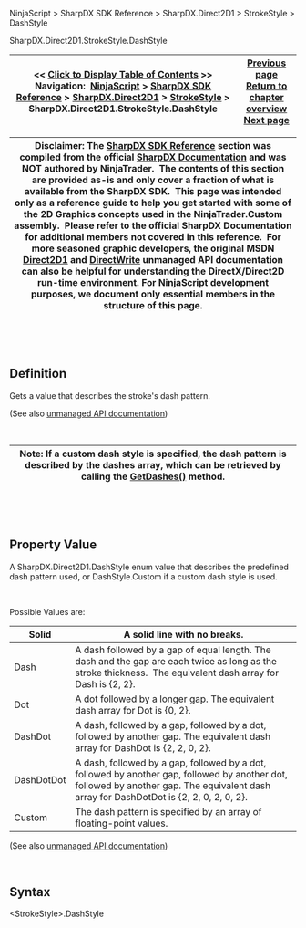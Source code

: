 ﻿


NinjaScript \> SharpDX SDK Reference \> SharpDX.Direct2D1 \> StrokeStyle \> DashStyle






















SharpDX.Direct2D1\.StrokeStyle.DashStyle







| \<\< [Click to Display Table of Contents](sharpdx_direct2d1_strokestyle_dashstyle.md) \>\> **Navigation:**     [NinjaScript](ninjascript.md) \> [SharpDX SDK Reference](sharpdx_sdk_reference.md) \> [SharpDX.Direct2D1](sharpdx_direct2d1.md) \> [StrokeStyle](sharpdx_direct2d1_strokestyle.md) \> SharpDX.Direct2D1\.StrokeStyle.DashStyle | [Previous page](sharpdx_direct2d1_strokestyle_dashoffset.md) [Return to chapter overview](sharpdx_direct2d1_strokestyle.md) [Next page](sharpdx_direct2d1_strokestyle_endcap.md) |
| --- | --- |













| Disclaimer: The [SharpDX SDK Reference](sharpdx_sdk_reference.md) section was compiled from the official [SharpDX Documentation](http://sharpdx.org/) and was NOT authored by NinjaTrader.  The contents of this section are provided as\-is and only cover a fraction of what is available from the SharpDX SDK.  This page was intended only as a reference guide to help you get started with some of the 2D Graphics concepts used in the NinjaTrader.Custom assembly.  Please refer to the official SharpDX Documentation for additional members not covered in this reference.  For more seasoned graphic developers, the original MSDN [Direct2D1](https://msdn.microsoft.com/en-us/library/windows/desktop/dd370990.aspx) and [DirectWrite](https://msdn.microsoft.com/en-us/library/windows/desktop/dd368038.aspx) unmanaged API documentation can also be helpful for understanding the DirectX/Direct2D run\-time environment. For NinjaScript development purposes, we document only essential members in the structure of this page. |
| --- |



 


 


## Definition


Gets a value that describes the stroke's dash pattern. 


(See also [unmanaged API documentation](http://msdn.microsoft.com/en-us/library/dd372217.aspx))


 




| Note: If a custom dash style is specified, the dash pattern is described by the dashes array, which can be retrieved by calling the [GetDashes()](sharpdx_direct2d1_strokestyle_getdashes.md) method. |
| --- |



 


 


## Property Value


A SharpDX.Direct2D1\.DashStyle enum value that describes the predefined dash pattern used, or DashStyle.Custom if a custom dash style is used.


 


Possible Values are:




| Solid | A solid line with no breaks. |
| --- | --- |
| Dash | A dash followed by a gap of equal length. The dash and the gap are each twice as long as the stroke thickness.  The equivalent dash array for Dash is {2, 2}. |
| Dot | A dot followed by a longer gap. The equivalent dash array for Dot is {0, 2}. |
| DashDot | A dash, followed by a gap, followed by a dot, followed by another gap. The equivalent dash array for DashDot is {2, 2, 0, 2}. |
| DashDotDot | A dash, followed by a gap, followed by a dot, followed by another gap, followed by another dot, followed by another gap. The equivalent dash array for DashDotDot is {2, 2, 0, 2, 0, 2}. |
| Custom | The dash pattern is specified by an array of floating\-point values. |



(See also [unmanaged API documentation](http://msdn.microsoft.com/en-us/library/dd368087.aspx))


 


## Syntax


\<StrokeStyle\>.DashStyle


## 


## 








